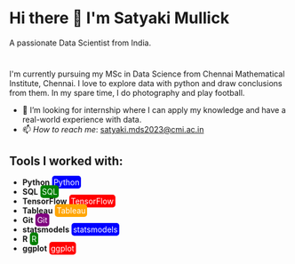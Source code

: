 # Hi there 👋 I'm Satyaki Mullick
 A passionate Data Scientist from India.
 #
I'm currently pursuing my MSc in Data Science from Chennai Mathematical Institute, Chennai. I love to explore data with python and draw conclusions from them. In my spare time, I do photography and play football.
- 🤔 I’m looking for internship where I can apply my knowledge and have a real-world experience with data.
- 📫 *How to reach me*:
      satyaki.mds2023@cmi.ac.in

## Tools I worked with:
- **Python** <span style="color:white; background-color:blue; padding: 3px; border-radius: 5px;">Python</span>
- **SQL** <span style="color:white; background-color:green; padding: 3px; border-radius: 5px;">SQL</span>
- **TensorFlow** <span style="color:white; background-color:red; padding: 3px; border-radius: 5px;">TensorFlow</span>
- **Tableau** <span style="color:white; background-color:orange; padding: 3px; border-radius: 5px;">Tableau</span>
- **Git** <span style="color:white; background-color:purple; padding: 3px; border-radius: 5px;">Git</span>
- **statsmodels** <span style="color:white; background-color:blue; padding: 3px; border-radius: 5px;">statsmodels</span>
- **R** <span style="color:white; background-color:green; padding: 3px; border-radius: 5px;">R</span>
- **ggplot** <span style="color:white; background-color:red; padding: 3px; border-radius: 5px;">ggplot</span>
<!--
**satyaki-02/satyaki-02** is a ✨ _special_ ✨ repository because its `README.md` (this file) appears on your GitHub profile.

Here are some ideas to get you started:

- 🔭 I’m currently working on ...
- 🌱 I’m currently learning ...
- 👯 I’m looking to collaborate on ...
- 🤔 I’m looking for help with ...
- 💬 Ask me about ...
- 📫 How to reach me: ...
- 😄 Pronouns: ...
- ⚡ Fun fact: ...
-->
